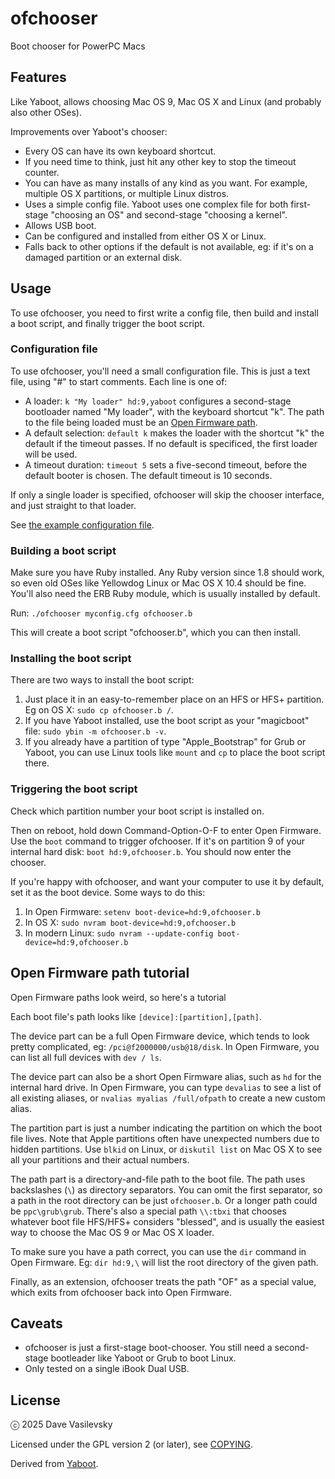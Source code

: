 # ofchooser

Boot chooser for PowerPC Macs

## Features

Like Yaboot, allows choosing Mac OS 9, Mac OS X and Linux (and probably also other OSes).

Improvements over Yaboot's chooser:

* Every OS can have its own keyboard shortcut.
* If you need time to think, just hit any other key to stop the timeout counter.
* You can have as many installs of any kind as you want. For example, multiple OS X partitions, or multiple Linux distros.
* Uses a simple config file. Yaboot uses one complex file for both first-stage "choosing an OS" and second-stage "choosing a kernel".
* Allows USB boot.
* Can be configured and installed from either OS X or Linux.
* Falls back to other options if the default is not available, eg: if it's on a damaged partition or an external disk.

## Usage

To use ofchooser, you need to first write a config file, then build and install a boot script, and finally trigger the boot script.

### Configuration file

To use ofchooser, you'll need a small configuration file. This is just a text file, using "#" to start comments. Each line is one of:

* A loader: `k "My loader" hd:9,yaboot` configures a second-stage bootloader named "My loader", with the keyboard shortcut "k". The path to the file being loaded must be an [Open Firmware path](#open-firmware-path-tutorial).
* A default selection: `default k` makes the loader with the shortcut "k" the default if the timeout passes. If no default is specificed, the first loader will be used.
* A timeout duration: `timeout 5` sets a five-second timeout, before the default booter is chosen. The default timeout is 10 seconds.

If only a single loader is specified, ofchooser will skip the chooser interface, and just straight to that loader.

See [the example configuration file](ofchooser.cfg.example).

### Building a boot script

Make sure you have Ruby installed. Any Ruby version since 1.8 should work, so even old OSes like Yellowdog Linux or Mac OS X 10.4 should be fine. You'll also need the ERB Ruby module, which is usually installed by default.

Run: `./ofchooser myconfig.cfg ofchooser.b`

This will create a boot script "ofchooser.b", which you can then install.

### Installing the boot script

There are two ways to install the boot script:

1. Just place it in an easy-to-remember place on an HFS or HFS+ partition. Eg on OS X: `sudo cp ofchooser.b /`.
2. If you have Yaboot installed, use the boot script as your "magicboot" file: `sudo ybin -m ofchooser.b -v`.
3. If you already have a partition of type "Apple_Bootstrap" for Grub or Yaboot, you can use Linux tools like `mount` and `cp` to place the boot script there.

### Triggering the boot script

Check which partition number your boot script is installed on.

Then on reboot, hold down Command-Option-O-F to enter Open Firmware. Use the `boot` command to trigger ofchooser. If it's on partition 9 of your internal hard disk: `boot hd:9,ofchooser.b`. You should now enter the chooser.

If you're happy with ofchooser, and want your computer to use it by default, set it as the boot device. Some ways to do this:

1. In Open Firmware: `setenv boot-device=hd:9,ofchooser.b`
2. In OS X: `sudo nvram boot-device=hd:9,ofchooser.b`
3. In modern Linux: `sudo nvram --update-config boot-device=hd:9,ofchooser.b`

## Open Firmware path tutorial

Open Firmware paths look weird, so here's a tutorial

Each boot file's path looks like `[device]:[partition],[path]`.

The device part can be a full Open Firmware device, which tends to look pretty complicated, eg: `/pci@f2000000/usb@18/disk`. In Open Firmware, you can list all full devices with `dev / ls`.

The device part can also be a short Open Firmware alias, such as `hd` for the internal hard drive. In Open Firmware, you can type `devalias` to see a list of all existing aliases, or `nvalias myalias /full/ofpath` to create a new custom alias.

The partition part is just a number indicating the partition on which the boot file lives. Note that Apple partitions often have unexpected numbers due to hidden partitions. Use `blkid` on Linux, or `diskutil list` on Mac OS X to see all your partitions and their actual numbers.

The path part is a directory-and-file path to the boot file. The path uses backslashes (`\`) as directory separators. You can omit the first separator, so a path in the root directory can be just `ofchooser.b`. Or a longer path could be `ppc\grub\grub`. There's also a special path `\\:tbxi` that chooses whatever boot file HFS/HFS+ considers "blessed", and is usually the easiest way to choose the Mac OS 9 or Mac OS X loader.

To make sure you have a path correct, you can use the `dir` command in Open Firmware. Eg: `dir hd:9,\` will list the root directory of the given path.

Finally, as an extension, ofchooser treats the path "OF" as a special value, which exits from ofchooser back into Open Firmware.

## Caveats

* ofchooser is just a first-stage boot-chooser. You still need a second-stage bootleader like Yaboot or Grub to boot Linux.
* Only tested on a single iBook Dual USB.

## License

ⓒ 2025 Dave Vasilevsky

Licensed under the GPL version 2 (or later), see [COPYING](COPYING).

Derived from [Yaboot](https://github.com/yaboot/yaboot).